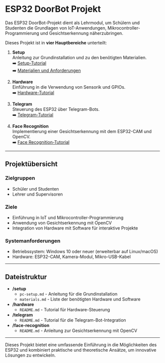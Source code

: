 # ESP32 DoorBot Projekt

Das ESP32 DoorBot-Projekt dient als Lehrmodul, um Schülern und Studenten die Grundlagen von IoT-Anwendungen, Mikrocontroller-Programmierung und Gesichtserkennung näherzubringen. 

Dieses Projekt ist in **vier Hauptbereiche** unterteilt:

1. **Setup**  
   Anleitung zur Grundinstallation und zu den benötigten Materialien.  
   ➡️ [Setup-Tutorial](./setup/pc-setup.md)  
   ➡️ [Materialien und Anforderungen](./setup/materials.md)

2. **Hardware**  
   Einführung in die Verwendung von Sensorik und GPIOs.  
   ➡️ [Hardware-Tutorial](./hardware/README.md)

3. **Telegram**  
   Steuerung des ESP32 über Telegram-Bots.  
   ➡️ [Telegram-Tutorial](./telegram/README.md)

4. **Face Recognition**  
   Implementierung einer Gesichtserkennung mit dem ESP32-CAM und OpenCV.  
   ➡️ [Face Recognition-Tutorial](./face-recognition/README.md)

---

## **Projektübersicht**

### Zielgruppen
- Schüler und Studenten
- Lehrer und Supervisoren

### Ziele
- Einführung in IoT und Mikrocontroller-Programmierung
- Anwendung von Gesichtserkennung mit OpenCV
- Integration von Hardware mit Software für interaktive Projekte

### Systemanforderungen
- Betriebssystem: Windows 10 oder neuer (erweiterbar auf Linux/macOS)
- Hardware: ESP32-CAM, Kamera-Modul, Mikro-USB-Kabel

---

## **Dateistruktur**

- **/setup**
  - `pc-setup.md` - Anleitung für die Grundinstallation
  - `materials.md` - Liste der benötigten Hardware und Software
- **/hardware**
  - `README.md` - Tutorial für Hardware-Steuerung
- **/telegram**
  - `README.md` - Tutorial für die Telegram-Bot-Integration
- **/face-recognition**
  - `README.md` - Anleitung zur Gesichtserkennung mit OpenCV

---

Dieses Projekt bietet eine umfassende Einführung in die Möglichkeiten des ESP32 und kombiniert praktische und theoretische Ansätze, um innovative Lösungen zu entwickeln.
